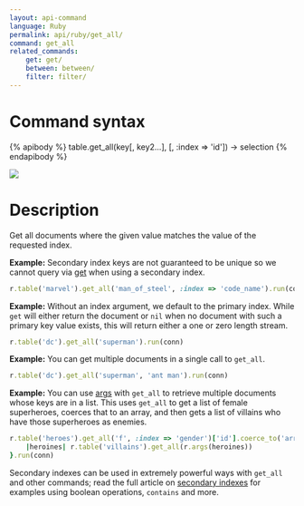 ```yaml
---
layout: api-command
language: Ruby
permalink: api/ruby/get_all/
command: get_all
related_commands:
    get: get/
    between: between/
    filter: filter/
---
```


# Command syntax #

{% apibody %}
table.get_all(key[, key2...], [, :index => 'id']) &rarr; selection
{% endapibody %}

<img src="/assets/images/docs/api_illustrations/get-all.png" class="api_command_illustration" />

# Description #

Get all documents where the given value matches the value of the requested index.

__Example:__ Secondary index keys are not guaranteed to be unique so we cannot query via [get](/api/ruby/get/) when using a secondary index.

```rb
r.table('marvel').get_all('man_of_steel', :index => 'code_name').run(conn)
```

__Example:__ Without an index argument, we default to the primary index. While `get` will either return the document or `nil` when no document with such a primary key value exists, this will return either a one or zero length stream.

```rb
r.table('dc').get_all('superman').run(conn)
```

__Example:__ You can get multiple documents in a single call to `get_all`.

```rb
r.table('dc').get_all('superman', 'ant man').run(conn)
```

__Example:__ You can use [args](/api/ruby/args/) with `get_all` to retrieve multiple documents whose keys are in a list. This uses `get_all` to get a list of female superheroes, coerces that to an array, and then gets a list of villains who have those superheroes as enemies.

```rb
r.table('heroes').get_all('f', :index => 'gender')['id'].coerce_to('array').do {
    |heroines| r.table('villains').get_all(r.args(heroines))
}.run(conn)
```

Secondary indexes can be used in extremely powerful ways with `get_all` and other commands; read the full article on [secondary indexes](/docs/secondary-indexes) for examples using boolean operations, `contains` and more.
